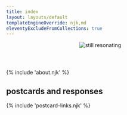 ```yaml
---
title: index
layout: layouts/default
templateEngineOverride: njk,md
eleventyExcludeFromCollections: true
---
```


<header>
  <img src="https://img.srsly.online/stillresonating-web.jpg" alt="still resonating" title="still resonating" />
</header>

{% include 'about.njk' %}

## postcards and responses

{% include 'postcard-links.njk' %}
